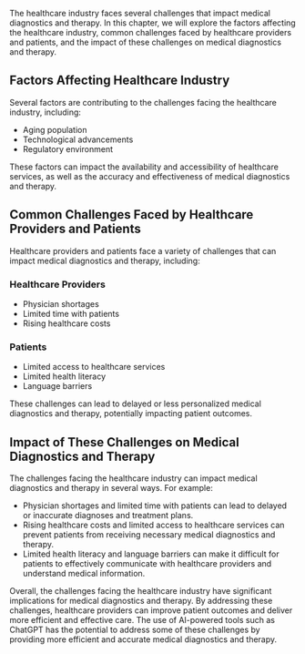 
The healthcare industry faces several challenges that impact medical diagnostics and therapy. In this chapter, we will explore the factors affecting the healthcare industry, common challenges faced by healthcare providers and patients, and the impact of these challenges on medical diagnostics and therapy.

Factors Affecting Healthcare Industry
-------------------------------------

Several factors are contributing to the challenges facing the healthcare industry, including:

* Aging population
* Technological advancements
* Regulatory environment

These factors can impact the availability and accessibility of healthcare services, as well as the accuracy and effectiveness of medical diagnostics and therapy.

Common Challenges Faced by Healthcare Providers and Patients
------------------------------------------------------------

Healthcare providers and patients face a variety of challenges that can impact medical diagnostics and therapy, including:

### Healthcare Providers

* Physician shortages
* Limited time with patients
* Rising healthcare costs

### Patients

* Limited access to healthcare services
* Limited health literacy
* Language barriers

These challenges can lead to delayed or less personalized medical diagnostics and therapy, potentially impacting patient outcomes.

Impact of These Challenges on Medical Diagnostics and Therapy
-------------------------------------------------------------

The challenges facing the healthcare industry can impact medical diagnostics and therapy in several ways. For example:

* Physician shortages and limited time with patients can lead to delayed or inaccurate diagnoses and treatment plans.
* Rising healthcare costs and limited access to healthcare services can prevent patients from receiving necessary medical diagnostics and therapy.
* Limited health literacy and language barriers can make it difficult for patients to effectively communicate with healthcare providers and understand medical information.

Overall, the challenges facing the healthcare industry have significant implications for medical diagnostics and therapy. By addressing these challenges, healthcare providers can improve patient outcomes and deliver more efficient and effective care. The use of AI-powered tools such as ChatGPT has the potential to address some of these challenges by providing more efficient and accurate medical diagnostics and therapy.

